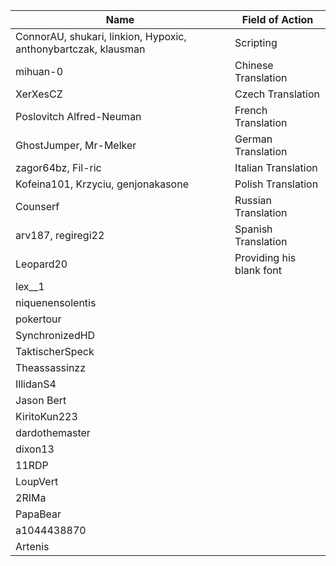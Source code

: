 |Name | Field of Action|
--- | --- |
| ConnorAU, shukari, linkion, Hypoxic, anthonybartczak, klausman | Scripting |
| mihuan-0 | Chinese Translation |
| XerXesCZ | Czech Translation |
| Poslovitch Alfred-Neuman | French Translation |
| GhostJumper, Mr-Melker | German Translation |
| zagor64bz, Fil-ric | Italian Translation |
| Kofeina101, Krzyciu, genjonakasone | Polish Translation |
| Counserf | Russian Translation |
| arv187, regiregi22 | Spanish Translation |
| Leopard20 | Providing his blank font |
| lex__1 |
| niquenensolentis |
| pokertour |
| SynchronizedHD |
| TaktischerSpeck |
| Theassassinzz |
| IllidanS4 |
| Jason Bert |
| KiritoKun223 |
| dardothemaster |
| dixon13 |
| 11RDP |
| LoupVert |
| 2RIMa |
| PapaBear |
| a1044438870 |
| Artenis |